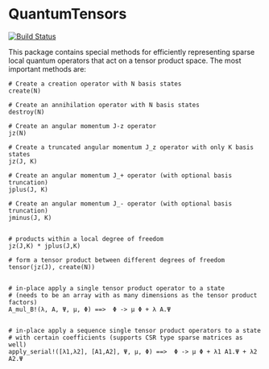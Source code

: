 # QuantumTensors

[![Build Status](https://travis-ci.org/ntezak/QuantumTensors.jl.svg?branch=master)](https://travis-ci.org/ntezak/QuantumTensors.jl)


This package contains special methods for efficiently representing sparse local quantum operators that act on a tensor product space.
The most important methods are:

    # Create a creation operator with N basis states
    create(N)

    # Create an annihilation operator with N basis states
    destroy(N)

    # Create an angular momentum J-z operator
    jz(N)

    # Create a truncated angular momentum J_z operator with only K basis states
    jz(J, K)

    # Create an angular momentum J_+ operator (with optional basis truncation)
    jplus(J, K)

    # Create an angular momentum J_- operator (with optional basis truncation)
    jminus(J, K)


    # products within a local degree of freedom
    jz(J,K) * jplus(J,K)

    # form a tensor product between different degrees of freedom
    tensor(jz(J), create(N))


    # in-place apply a single tensor product operator to a state
    # (needs to be an array with as many dimensions as the tensor product factors)
    A_mul_B!(λ, A, Ψ, μ, Φ) ==>  Φ -> μ Φ + λ A.Ψ


    # in-place apply a sequence single tensor product operators to a state
    # with certain coefficients (supports CSR type sparse matrices as well)
    apply_serial!([λ1,λ2], [A1,A2], Ψ, μ, Φ) ==>  Φ -> μ Φ + λ1 A1.Ψ + λ2 A2.Ψ
